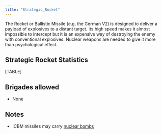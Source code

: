 ```yaml
---
title: "Strategic_Rocket"
---
```


The Rocket or Ballistic Missile (e.g. the German V2) is designed to
deliver a payload of explosives to a distant target. Its high speed
makes it almost impossible to intercept but it is an expensive way of
destroying the enemy with conventional explosives. Nuclear weapons are
needed to give it more than psychological effect.

##  Strategic Rocket Statistics 

[TABLE]

##  Brigades allowed 

-   None

##  Notes 

-   ICBM missiles may carry [nuclear
    bombs](/Nuclear_Weapons "Nuclear Weapons")
